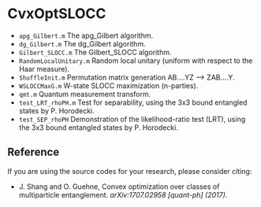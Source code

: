 # CvxOptSLOCC

 * `apg_Gilbert.m` The apg_Gilbert algorithm.
 * `dg_Gilbert.m` The dg_Gilbert algorithm.
 * `Gilbert_SLOCC.m` The Gilbert_SLOCC algorithm.
 * `RandomLocalUnitary.m` Random local unitary (uniform with respect to the Haar measure).
 * `ShuffleInit.m` Permutation matrix generation AB....YZ --> ZAB....Y.
 * `WSLOCCMaxG.m` W-state SLOCC maximization (n-parties).
 * `qmt.m` Quantum measurement transform.
 * `test_LRT_rhoPH.m` Test for separability, using the 3x3 bound entangled states by P. Horodecki.
 * `test_SEP_rhoPH` Demonstration of the likelihood-ratio test (LRT), using the 3x3 bound entangled states by P. Horodecki.
 
 
 
 Reference
----
If you are using the source codes for your research, please consider citing:
 * J. Shang and O. Guehne, Convex optimization over classes of multiparticle entanglement. *arXiv:1707.02958 [quant-ph] (2017)*.
